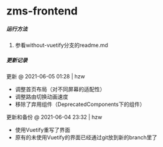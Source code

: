 # zms-frontend 

##### 运行方法

1. 参看without-vuetify分支的readme.md

   


##### 更新记录

更新 @ 2021-06-05 01:28 | hzw

- 调整首页布局（对不同屏幕的适配性）
- 调整路由切换动画速度
- 移除了弃用组件（DeprecatedComponents下的组件）



更新和备份 @ 2021-06-04 23:32 | hzw

- 使用Vuetify重写了界面
- 原有的未使用Vuetify的界面已经通过git放到新的branch里了